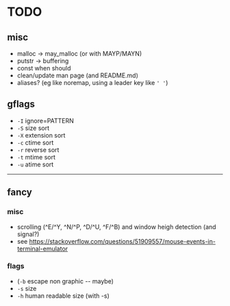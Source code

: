 # TODO
## misc
* malloc -> may_malloc (or with MAYP/MAYN)
* putstr -> buffering
* const when should
* clean/update man page (and README.md)
* aliases? (eg like noremap, using a leader key like `' '`)

## gflags
* `-I` ignore=PATTERN
* `-S` size sort
* `-X` extension sort
* `-c` ctime sort
* `-r` reverse sort
* `-t` mtime sort
* `-u` atime sort

---
## fancy
### misc
* scrolling (^E/^Y, ^N/^P, ^D/^U, ^F/^B) and window heigh detection (and signal?)
* see https://stackoverflow.com/questions/51909557/mouse-events-in-terminal-emulator

### flags
* (`-b` escape non graphic -- maybe)
* `-s` size
* `-h` human readable size (with -s)
